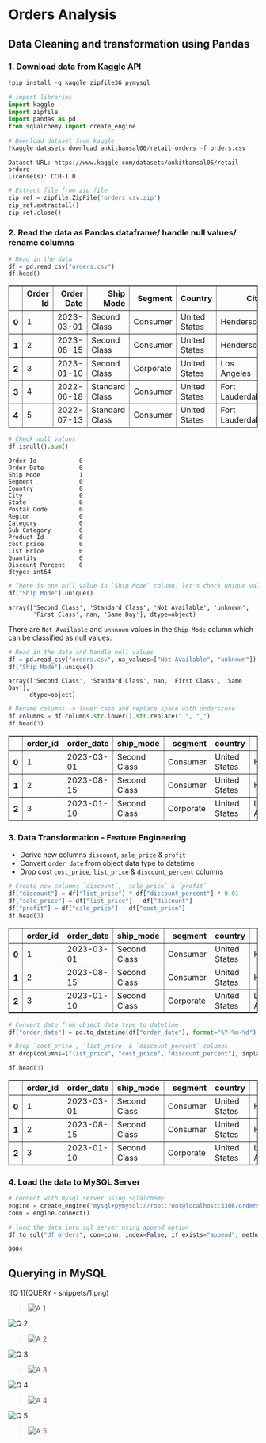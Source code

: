 # Orders Analysis

## Data Cleaning and transformation using Pandas

### 1. Download data from Kaggle API


```python
!pip install -q kaggle zipfile36 pymysql
```


```python
# import libraries
import kaggle
import zipfile
import pandas as pd
from sqlalchemy import create_engine
```


```python
# Download dataset from kaggle
!kaggle datasets download ankitbansal06/retail-orders -f orders.csv
```

    Dataset URL: https://www.kaggle.com/datasets/ankitbansal06/retail-orders
    License(s): CC0-1.0
    
```python
# Extract file from zip file
zip_ref = zipfile.ZipFile('orders.csv.zip')
zip_ref.extractall() 
zip_ref.close()
```

### 2. Read the data as Pandas dataframe/ handle null values/ rename columns


```python
# Read in the data
df = pd.read_csv("orders.csv")
df.head()
```

<div>
<table border="1" class="dataframe">
  <thead>
    <tr style="text-align: right;">
      <th></th>
      <th>Order Id</th>
      <th>Order Date</th>
      <th>Ship Mode</th>
      <th>Segment</th>
      <th>Country</th>
      <th>City</th>
      <th>State</th>
      <th>Postal Code</th>
      <th>Region</th>
      <th>Category</th>
      <th>Sub Category</th>
      <th>Product Id</th>
      <th>cost price</th>
      <th>List Price</th>
      <th>Quantity</th>
      <th>Discount Percent</th>
    </tr>
  </thead>
  <tbody>
    <tr>
      <th>0</th>
      <td>1</td>
      <td>2023-03-01</td>
      <td>Second Class</td>
      <td>Consumer</td>
      <td>United States</td>
      <td>Henderson</td>
      <td>Kentucky</td>
      <td>42420</td>
      <td>South</td>
      <td>Furniture</td>
      <td>Bookcases</td>
      <td>FUR-BO-10001798</td>
      <td>240</td>
      <td>260</td>
      <td>2</td>
      <td>2</td>
    </tr>
    <tr>
      <th>1</th>
      <td>2</td>
      <td>2023-08-15</td>
      <td>Second Class</td>
      <td>Consumer</td>
      <td>United States</td>
      <td>Henderson</td>
      <td>Kentucky</td>
      <td>42420</td>
      <td>South</td>
      <td>Furniture</td>
      <td>Chairs</td>
      <td>FUR-CH-10000454</td>
      <td>600</td>
      <td>730</td>
      <td>3</td>
      <td>3</td>
    </tr>
    <tr>
      <th>2</th>
      <td>3</td>
      <td>2023-01-10</td>
      <td>Second Class</td>
      <td>Corporate</td>
      <td>United States</td>
      <td>Los Angeles</td>
      <td>California</td>
      <td>90036</td>
      <td>West</td>
      <td>Office Supplies</td>
      <td>Labels</td>
      <td>OFF-LA-10000240</td>
      <td>10</td>
      <td>10</td>
      <td>2</td>
      <td>5</td>
    </tr>
    <tr>
      <th>3</th>
      <td>4</td>
      <td>2022-06-18</td>
      <td>Standard Class</td>
      <td>Consumer</td>
      <td>United States</td>
      <td>Fort Lauderdale</td>
      <td>Florida</td>
      <td>33311</td>
      <td>South</td>
      <td>Furniture</td>
      <td>Tables</td>
      <td>FUR-TA-10000577</td>
      <td>780</td>
      <td>960</td>
      <td>5</td>
      <td>2</td>
    </tr>
    <tr>
      <th>4</th>
      <td>5</td>
      <td>2022-07-13</td>
      <td>Standard Class</td>
      <td>Consumer</td>
      <td>United States</td>
      <td>Fort Lauderdale</td>
      <td>Florida</td>
      <td>33311</td>
      <td>South</td>
      <td>Office Supplies</td>
      <td>Storage</td>
      <td>OFF-ST-10000760</td>
      <td>20</td>
      <td>20</td>
      <td>2</td>
      <td>5</td>
    </tr>
  </tbody>
</table>
</div>




```python
# Check null values
df.isnull().sum()
```




    Order Id            0
    Order Date          0
    Ship Mode           1
    Segment             0
    Country             0
    City                0
    State               0
    Postal Code         0
    Region              0
    Category            0
    Sub Category        0
    Product Id          0
    cost price          0
    List Price          0
    Quantity            0
    Discount Percent    0
    dtype: int64




```python
# There is one null value in `Ship Mode` column, let's check unique values in the column
df["Ship Mode"].unique()
```




    array(['Second Class', 'Standard Class', 'Not Available', 'unknown',
           'First Class', nan, 'Same Day'], dtype=object)



There are `Not Available` and `unknown` values in the `Ship Mode` column which can be classified as null values.


```python
# Read in the data and handle null values
df = pd.read_csv("orders.csv", na_values=["Not Available", "unknown"])
df["Ship Mode"].unique()
```




    array(['Second Class', 'Standard Class', nan, 'First Class', 'Same Day'],
          dtype=object)




```python
# Rename columns -> lower case and replace space with underscore
df.columns = df.columns.str.lower().str.replace(" ", "_")
df.head(3)
```




<div>
<table border="1" class="dataframe">
  <thead>
    <tr style="text-align: right;">
      <th></th>
      <th>order_id</th>
      <th>order_date</th>
      <th>ship_mode</th>
      <th>segment</th>
      <th>country</th>
      <th>city</th>
      <th>state</th>
      <th>postal_code</th>
      <th>region</th>
      <th>category</th>
      <th>sub_category</th>
      <th>product_id</th>
      <th>cost_price</th>
      <th>list_price</th>
      <th>quantity</th>
      <th>discount_percent</th>
    </tr>
  </thead>
  <tbody>
    <tr>
      <th>0</th>
      <td>1</td>
      <td>2023-03-01</td>
      <td>Second Class</td>
      <td>Consumer</td>
      <td>United States</td>
      <td>Henderson</td>
      <td>Kentucky</td>
      <td>42420</td>
      <td>South</td>
      <td>Furniture</td>
      <td>Bookcases</td>
      <td>FUR-BO-10001798</td>
      <td>240</td>
      <td>260</td>
      <td>2</td>
      <td>2</td>
    </tr>
    <tr>
      <th>1</th>
      <td>2</td>
      <td>2023-08-15</td>
      <td>Second Class</td>
      <td>Consumer</td>
      <td>United States</td>
      <td>Henderson</td>
      <td>Kentucky</td>
      <td>42420</td>
      <td>South</td>
      <td>Furniture</td>
      <td>Chairs</td>
      <td>FUR-CH-10000454</td>
      <td>600</td>
      <td>730</td>
      <td>3</td>
      <td>3</td>
    </tr>
    <tr>
      <th>2</th>
      <td>3</td>
      <td>2023-01-10</td>
      <td>Second Class</td>
      <td>Corporate</td>
      <td>United States</td>
      <td>Los Angeles</td>
      <td>California</td>
      <td>90036</td>
      <td>West</td>
      <td>Office Supplies</td>
      <td>Labels</td>
      <td>OFF-LA-10000240</td>
      <td>10</td>
      <td>10</td>
      <td>2</td>
      <td>5</td>
    </tr>
  </tbody>
</table>
</div>



### 3. Data Transformation - Feature Engineering
- Derive new columns `discount`, `sale_price` & `profit`
- Convert `order_date` from object data type to datetime
- Drop cost `cost_price`, `list_price` & `discount_percent` columns


```python
# Create new columns `discount`, `sale_price` & `profit`
df["discount"] = df["list_price"] * df["discount_percent"] * 0.01
df["sale_price"] = df["list_price"] - df["discount"]
df["profit"] = df["sale_price"] - df["cost_price"]
df.head(3)
```




<div>
<table border="1" class="dataframe">
  <thead>
    <tr style="text-align: right;">
      <th></th>
      <th>order_id</th>
      <th>order_date</th>
      <th>ship_mode</th>
      <th>segment</th>
      <th>country</th>
      <th>city</th>
      <th>state</th>
      <th>postal_code</th>
      <th>region</th>
      <th>category</th>
      <th>sub_category</th>
      <th>product_id</th>
      <th>cost_price</th>
      <th>list_price</th>
      <th>quantity</th>
      <th>discount_percent</th>
      <th>discount</th>
      <th>sale_price</th>
      <th>profit</th>
    </tr>
  </thead>
  <tbody>
    <tr>
      <th>0</th>
      <td>1</td>
      <td>2023-03-01</td>
      <td>Second Class</td>
      <td>Consumer</td>
      <td>United States</td>
      <td>Henderson</td>
      <td>Kentucky</td>
      <td>42420</td>
      <td>South</td>
      <td>Furniture</td>
      <td>Bookcases</td>
      <td>FUR-BO-10001798</td>
      <td>240</td>
      <td>260</td>
      <td>2</td>
      <td>2</td>
      <td>5.2</td>
      <td>254.8</td>
      <td>14.8</td>
    </tr>
    <tr>
      <th>1</th>
      <td>2</td>
      <td>2023-08-15</td>
      <td>Second Class</td>
      <td>Consumer</td>
      <td>United States</td>
      <td>Henderson</td>
      <td>Kentucky</td>
      <td>42420</td>
      <td>South</td>
      <td>Furniture</td>
      <td>Chairs</td>
      <td>FUR-CH-10000454</td>
      <td>600</td>
      <td>730</td>
      <td>3</td>
      <td>3</td>
      <td>21.9</td>
      <td>708.1</td>
      <td>108.1</td>
    </tr>
    <tr>
      <th>2</th>
      <td>3</td>
      <td>2023-01-10</td>
      <td>Second Class</td>
      <td>Corporate</td>
      <td>United States</td>
      <td>Los Angeles</td>
      <td>California</td>
      <td>90036</td>
      <td>West</td>
      <td>Office Supplies</td>
      <td>Labels</td>
      <td>OFF-LA-10000240</td>
      <td>10</td>
      <td>10</td>
      <td>2</td>
      <td>5</td>
      <td>0.5</td>
      <td>9.5</td>
      <td>-0.5</td>
    </tr>
  </tbody>
</table>
</div>




```python
# Convert date from object data type to datetime
df["order_date"] = pd.to_datetime(df["order_date"], format="%Y-%m-%d")

# Drop `cost_price`, `list_price` & `discount_percent` columns
df.drop(columns=["list_price", "cost_price", "discount_percent"], inplace=True)

df.head(3)
```




<div>
<table border="1" class="dataframe">
  <thead>
    <tr style="text-align: right;">
      <th></th>
      <th>order_id</th>
      <th>order_date</th>
      <th>ship_mode</th>
      <th>segment</th>
      <th>country</th>
      <th>city</th>
      <th>state</th>
      <th>postal_code</th>
      <th>region</th>
      <th>category</th>
      <th>sub_category</th>
      <th>product_id</th>
      <th>quantity</th>
      <th>discount</th>
      <th>sale_price</th>
      <th>profit</th>
    </tr>
  </thead>
  <tbody>
    <tr>
      <th>0</th>
      <td>1</td>
      <td>2023-03-01</td>
      <td>Second Class</td>
      <td>Consumer</td>
      <td>United States</td>
      <td>Henderson</td>
      <td>Kentucky</td>
      <td>42420</td>
      <td>South</td>
      <td>Furniture</td>
      <td>Bookcases</td>
      <td>FUR-BO-10001798</td>
      <td>2</td>
      <td>5.2</td>
      <td>254.8</td>
      <td>14.8</td>
    </tr>
    <tr>
      <th>1</th>
      <td>2</td>
      <td>2023-08-15</td>
      <td>Second Class</td>
      <td>Consumer</td>
      <td>United States</td>
      <td>Henderson</td>
      <td>Kentucky</td>
      <td>42420</td>
      <td>South</td>
      <td>Furniture</td>
      <td>Chairs</td>
      <td>FUR-CH-10000454</td>
      <td>3</td>
      <td>21.9</td>
      <td>708.1</td>
      <td>108.1</td>
    </tr>
    <tr>
      <th>2</th>
      <td>3</td>
      <td>2023-01-10</td>
      <td>Second Class</td>
      <td>Corporate</td>
      <td>United States</td>
      <td>Los Angeles</td>
      <td>California</td>
      <td>90036</td>
      <td>West</td>
      <td>Office Supplies</td>
      <td>Labels</td>
      <td>OFF-LA-10000240</td>
      <td>2</td>
      <td>0.5</td>
      <td>9.5</td>
      <td>-0.5</td>
    </tr>
  </tbody>
</table>
</div>



### 4. Load the data to MySQL Server


```python
# connect with mysql server using sqlalchemy
engine = create_engine("mysql+pymysql://root:root@localhost:3306/orders")
conn = engine.connect()
```


```python
# load the data into sql server using append option
df.to_sql("df_orders", con=conn, index=False, if_exists="append", method="multi")
```




    9994

## Querying in MySQL

![Q 1](QUERY - snippets/1.png)
> ![A 1](1a.png)

![Q 2](2.png)
> ![A 2](2a.png)

![Q 3](3.png)
> ![A 3](3a.png)

![Q 4](4.png)
> ![A 4](4a.png)

![Q 5](5.png)
> ![A 5](5a.png)




